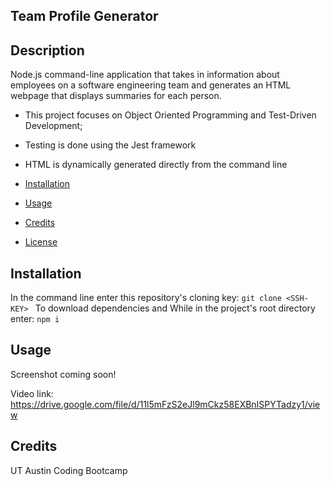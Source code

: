 ## Team Profile Generator

## Description

Node.js command-line application that takes in information about employees on a software engineering team and generates an HTML webpage that displays summaries for each person.

- This project focuses on Object Oriented Programming and Test-Driven Development;
- Testing is done using the Jest framework
- HTML is dynamically generated directly from the command line


- [Installation](#installation)
- [Usage](#usage)
- [Credits](#credits)
- [License](#license)

## Installation
In the command line enter this repository's cloning key:
```git clone <SSH-KEY> ```
To download dependencies and While in the project's root directory enter:
```npm i ``` 


## Usage
Screenshot coming soon!

Video link:
https://drive.google.com/file/d/11l5mFzS2eJl9mCkz58EXBnISPYTadzy1/view
## Credits

UT Austin Coding Bootcamp

